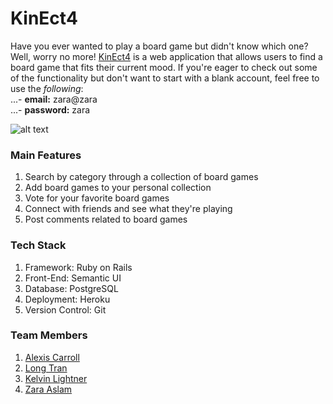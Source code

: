 # KinEct4
Have you ever wanted to play a board game but didn't know which one? Well, worry no more! [KinEct4](https://kinect-4.herokuapp.com) is a web application that allows users to find a board game that fits their current mood. If you're eager to check out some of the functionality but don't want to start with a blank account, feel free to use the *following*:<br>
...- **email:** zara@zara<br>
...- **password:** zara

![alt text](https://github.com/zaslam72/kin-ect4/blob/master/app/assets/images/k4-readme-pics.png)

### Main Features
1. Search by category through a collection of board games
2. Add board games to your personal collection
3. Vote for your favorite board games
4. Connect with friends and see what they're playing
5. Post comments related to board games

### Tech Stack
1. Framework: Ruby on Rails
2. Front-End: Semantic UI 
3. Database: PostgreSQL
4. Deployment: Heroku
5. Version Control: Git 

### Team Members
1. [Alexis Carroll](https://github.com/lexac1)
2. [Long Tran](https://github.com/LongTran415)
3. [Kelvin Lightner](https://github.com/KelvinLightner)
4. [Zara Aslam](https://github.com/zaslam72)
